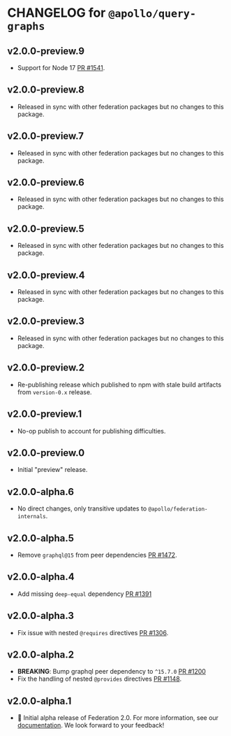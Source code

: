 # CHANGELOG for `@apollo/query-graphs`

## v2.0.0-preview.9

- Support for Node 17 [PR #1541](https://github.com/apollographql/federation/pull/1541).

## v2.0.0-preview.8

- Released in sync with other federation packages but no changes to this package.

## v2.0.0-preview.7

- Released in sync with other federation packages but no changes to this package.

## v2.0.0-preview.6

- Released in sync with other federation packages but no changes to this package.

## v2.0.0-preview.5

- Released in sync with other federation packages but no changes to this package.

## v2.0.0-preview.4

- Released in sync with other federation packages but no changes to this package.

## v2.0.0-preview.3

- Released in sync with other federation packages but no changes to this package.

## v2.0.0-preview.2

- Re-publishing release which published to npm with stale build artifacts from `version-0.x` release.

## v2.0.0-preview.1

- No-op publish to account for publishing difficulties.

## v2.0.0-preview.0

- Initial "preview" release.

## v2.0.0-alpha.6

- No direct changes, only transitive updates to `@apollo/federation-internals`.

## v2.0.0-alpha.5

- Remove `graphql@15` from peer dependencies [PR #1472](https://github.com/apollographql/federation/pull/1472).

## v2.0.0-alpha.4

- Add missing `deep-equal` dependency [PR #1391](https://github.com/apollographql/federation/pull/1391)

## v2.0.0-alpha.3

- Fix issue with nested `@requires` directives [PR #1306](https://github.com/apollographql/federation/pull/1306).

## v2.0.0-alpha.2

- __BREAKING__: Bump graphql peer dependency to `^15.7.0` [PR #1200](https://github.com/apollographql/federation/pull/1200)
- Fix the handling of nested `@provides` directives [PR #1148](https://github.com/apollographql/federation/pull/1148).

## v2.0.0-alpha.1

- :tada: Initial alpha release of Federation 2.0.  For more information, see our [documentation](https://www.apollographql.com/docs/federation/v2/).  We look forward to your feedback!
